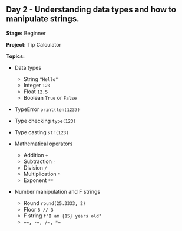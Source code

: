 ## Day 2 - Understanding data types and how to manipulate strings.

**Stage:** Beginner

**Project:** Tip Calculator

**Topics:**
* Data types
  - String ```"Hello"```
  - Integer ```123```
  - Float ```12.5```
  - Boolean ```True``` or ```False```

* TypeError ```print(len(123))```

* Type checking ```type(123)```

* Type casting ```str(123)```

* Mathematical operators
  - Addition ```+```
  - Subtraction ```-```
  - Division ```/```
  - Multiplication ```*```
  - Exponent ```**```
 
* Number manipulation and F strings
  - Round ```round(25.3333, 2)```
  - Floor ```8 // 3```
  - F string ```f"I am {15} years old"```
  - ```+=, -=, /=, *=```
